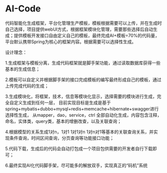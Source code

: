 # AI-Code
代码智能化生成框架，平台化管理生产模板，模板根据需要可以上传，并在生成时自己选择，项目提供webUI方式，根据框架模块化管理，需要那些选择后自动生成；提供模板开发接口自由定义自己的模板，最终完成AI+模板=70%的代码量，平台默认携带Spring为核心的框架内容。根据需要可以选择性生成。

设计理念：

1.生成框架与模板分离，生成代码框架就是脚手架功能，通过读取数据库获得一些基本的生成信息；

2.模板可以自定义并根据脚手架的接口完成模板的编写最终形成自己的模板，通过上传完成代码的生成；

3.生成模块化，将框架，技术，信息等模块化显示，选择需要的模块进行生成，完全自定义生成到任何一层，
  目前实现目标是生成是基于spring+mybatis+dubbo+mysql+redis+memcache+hibernate+swagger进行选择性生成，
  从mapper，dao，service，ctrl 全部自动化生成，内容包含注释，命名，实体类，query类，基本的增删改查，以及关联查询；

4.根据模型的关系生成1对n，1对1 1对1对n 1对n对1等基本的关联查询关系，并实现条件查询，时间区间查询，分页查询等功能接口功能；

5.代码下载，生成后的代码会自动打包成一个项目包供需要的开发者自行下载即可；

6.最终实现AI化代码脚手架，尽可能多的解放双手，实现真正的“码机”系统